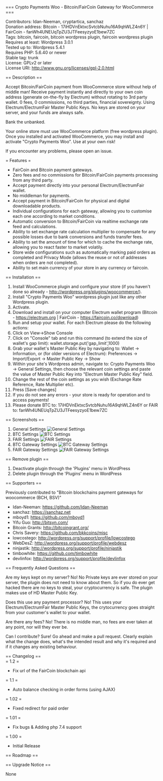 === Crypto Payments Woo - Bitcoin/FairCoin Gateway for WooCommerce ===

Contributors: Idan-Neeman, cryptartica, sanchaz  
Donation address: Bitcoin - 17iHDVnEktxcSvtcbNuhu16A9qhWLZ4n6Y | FairCoin - fanWh4UNEUqTpZU3JTFeesyzyoE1bew7ZC  
Tags: bitcoin, faircoin, bitcoin wordpress plugin, faircoin wordpress plugin  
Requires at least: Wordpress 3.0.1  
Tested up to: Wordpress 5.4.1  
Requires PHP: 5.6.40 or newer  
Stable tag: trunk  
License: GPLv2 or later  
License URI: http://www.gnu.org/licenses/gpl-2.0.html

== Description ==

Accept Bitcoin/FairCoin payment from WooCommerce store without help of middle man! Receive payment instantly and directly to your own coin address (generate on-the-fly by Electrum) without rotating to 3rd party wallet.
0 fees, 0 commissions, no third parties, financial sovereignty.
Using Electrum/ElectrumFair Master Public Keys. No keys are stored on your server, and your funds are always safe.

Bank the unbanked.

Your online store must use WooCommerce platform (free wordpress plugin).
Once you installed and activated WooCommerce, you may install and activate "Crypto Payments Woo".
Use at your own risk!

If you encounter any problems, please open an issue.

= Features =

* FairCoin and Bitcoin payment gateways.
* Zero fees and no commissions for Bitcoin/FairCoin payments processing from any third party.
* Accept payment directly into your personal Electrum/ElectrumFair wallet.
* No middleman for payments.
* Accept payment in Bitcoin/FairCoin for physical and digital downloadable products.
* Individual configurations for each gateway, allowing you to customise each one according to market conditions.
* Automatic conversion to Bitcoin/FairCoin via realtime exchange rate feed and calculations.
* Ability to set exchange rate calculation multiplier to compensate for any possible losses due to bank conversions and funds transfer fees.
* Ability to set the amount of time for which to cache the exchange rate, allowing you to react faster to market volatily.
* Store wide configurations such as automatically marking paid orders as completed and Privacy Mode (allows the reuse or not of addresses when orders are not completed).
* Ability to set main currency of your store in any currency or faircoin.

== Installation ==

1.  Install WooCommerce plugin and configure your store (if you haven't done so already - http://wordpress.org/plugins/woocommerce/).
2.  Install "Crypto Payments Woo" wordpress plugin just like any other Wordpress plugin.
3.  Activate.
4.  Download and install on your computer Electrum wallet program (Bitcoin - https://electrum.org | FairCoin - https://faircoin.co/download)
5.  Run and setup your wallet. For each Electrum please do the following actions:
6.  Click on View->Show Console
7.  Click on "Console" tab and run this command (to extend the size of wallet's gap limit): wallet.storage.put('gap_limit',1000)
8.  Grab your wallet's Master Public Key by navigating to:
	    Wallet -> Information, or (for older versions of Electrum): Preferences -> Import/Export -> Master Public Key -> Show
9.  Within your site's Wordpress admin, navigate to:
	    Crypto Payments Woo -> General Settings, then choose the relevant coin settings
	    and paste the value of Master Public Key into "Electrum Master Public Key" field.
10.  Change the rest of the coin settings as you wish (Exchange Rate Reference, Rate Multiplier etc).
11.  Press [Save changes]
12.  If you do not see any errors - your store is ready for operation and to access payments!
13.  Please donate BTC to: 17iHDVnEktxcSvtcbNuhu16A9qhWLZ4n6Y or FAIR to: fanWh4UNEUqTpZU3JTFeesyzyoE1bew7ZC 


== Screenshots ==

1. General Settings
![General Settings](screenshots/screenshot-1.png?raw=true)
2. BTC Settings
![BTC Settings](screenshots/screenshot-2.png?raw=true)
3. FAIR Settings
![FAIR Settings](screenshots/screenshot-3.png?raw=true)
4. BTC Gateway Settings
![BTC Gateway Settings](screenshots/screenshot-4.png?raw=true)
5. FAIR Gateway Settings
![FAIR Gateway Settings](/screenshots/screenshot-5.png?raw=true)

== Remove plugin ==

1. Deactivate plugin through the 'Plugins' menu in WordPress
2. Delete plugin through the 'Plugins' menu in WordPress


== Supporters ==

Previously contributed to "Bitcoin blockchains payment gateways for woocommerce (BCH, BSV)"

* Idan-Neeman: https://github.com/Idan-Neeman
* sanchaz: https://sanchaz.net
* mboyd1: https://github.com/mboyd1
* Yifu Guo: http://bitsyn.com/
* Bitcoin Grants: http://bitcoingrant.org/
* Chris Savery: https://github.com/bkkcoins/misc
* lowcostego: http://wordpress.org/support/profile/lowcostego
* WebDesZ: http://wordpress.org/support/profile/webdesz
* ninjastik: http://wordpress.org/support/profile/ninjastik
* timbowhite: https://github.com/timbowhite
* devlinfox: http://wordpress.org/support/profile/devlinfox


== Frequently Asked Questions ==

Are my keys kept on my server? No! No Private keys are ever stored on your server, the plugin does not need to know about them. So if you do ever get hacked there are no keys to steal, your cryptocurrency is safe. The plugin makes use of HD Master Public Key.

Does this use any payment processor? No! This uses your Electrum/ElectrumFair Master Public Keys, the crytocurrency goes straight from your customer's wallet to your wallet.

Are there any fees? No! There is no middle man, no fees are ever taken at any point, nor will they ever be.

Can I contribute? Sure! Go ahead and make a pull request. Clearly explain what the change does, what's the intended result and why it's required and if it changes any existing behaviour.

== Changelog ==  
= 1.2 =
* Fix url of the FairCoin blockchain api

= 1.1 =
* Auto balance checking in order forms (using AJAX)

= 1.02 =
* Fixed redirect for paid order

= 1.01 =
* Fix bugs & Adding php 7.4 support

= 1.00 =
* Initial Release

== Roadmap ==


== Upgrade Notice ==

None
